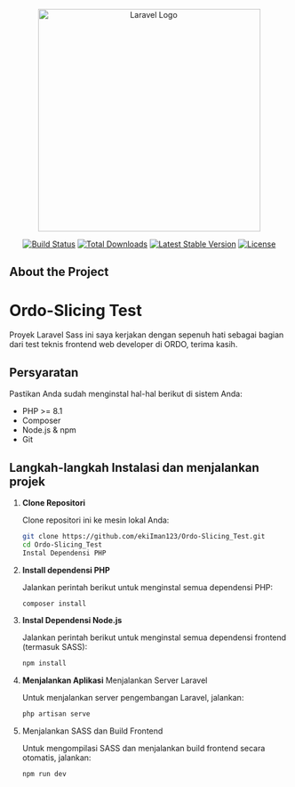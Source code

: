 <p align="center"><a href="https://laravel.com" target="_blank"><img src="https://raw.githubusercontent.com/laravel/art/master/logo-lockup/5%20SVG/2%20CMYK/1%20Full%20Color/laravel-logolockup-cmyk-red.svg" width="400" alt="Laravel Logo"></a></p>

<p align="center">
<a href="https://github.com/laravel/framework/actions"><img src="https://github.com/laravel/framework/workflows/tests/badge.svg" alt="Build Status"></a>
<a href="https://packagist.org/packages/laravel/framework"><img src="https://img.shields.io/packagist/dt/laravel/framework" alt="Total Downloads"></a>
<a href="https://packagist.org/packages/laravel/framework"><img src="https://img.shields.io/packagist/v/laravel/framework" alt="Latest Stable Version"></a>
<a href="https://packagist.org/packages/laravel/framework"><img src="https://img.shields.io/packagist/l/laravel/framework" alt="License"></a>
</p>

## About the Project

# Ordo-Slicing Test

Proyek Laravel Sass ini saya kerjakan dengan sepenuh hati sebagai bagian dari test teknis frontend web developer di ORDO, terima kasih.

## Persyaratan

Pastikan Anda sudah menginstal hal-hal berikut di sistem Anda:

- PHP >= 8.1
- Composer
- Node.js & npm
- Git

## Langkah-langkah Instalasi dan menjalankan projek

1. **Clone Repositori**

   Clone repositori ini ke mesin lokal Anda:
   ```bash
   git clone https://github.com/ekiIman123/Ordo-Slicing_Test.git
   cd Ordo-Slicing_Test
   Instal Dependensi PHP

2. **Install dependensi PHP**

   Jalankan perintah berikut untuk menginstal semua dependensi PHP:
    ```bash
    composer install

3. **Instal Dependensi Node.js**

    Jalankan perintah berikut untuk menginstal semua dependensi frontend (termasuk SASS):
    ```bash
    npm install
    
4. **Menjalankan Aplikasi**
   Menjalankan Server Laravel

    Untuk menjalankan server pengembangan Laravel, jalankan:
    
    ```bash
    php artisan serve

5. Menjalankan SASS dan Build Frontend

   Untuk mengompilasi SASS dan menjalankan build frontend secara otomatis, jalankan:

   ```bash
   npm run dev
